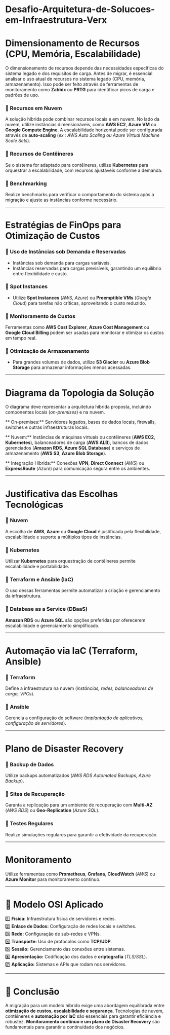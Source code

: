 # Desafio-Arquitetura-de-Solucoes-em-Infraestrutura-Verx

#  Dimensionamento de Recursos (CPU, Memória, Escalabilidade)
O dimensionamento de recursos depende das necessidades específicas do sistema legado e dos requisitos de carga. Antes de migrar, é essencial analisar o uso atual de recursos no sistema legado (CPU, memória, armazenamento). Isso pode ser feito através de ferramentas de monitoramento como **Zabbix** ou **PRTG** para identificar picos de carga e padrões de uso.

### 🔹 Recursos em Nuvem
A solução híbrida pode combinar recursos locais e em nuvem. No lado da nuvem, utilize instâncias dimensionáveis, como **AWS EC2**, **Azure VM** ou **Google Compute Engine**. A escalabilidade horizontal pode ser configurada através de **auto-scaling** (_ex.: AWS Auto Scaling ou Azure Virtual Machine Scale Sets_).

### 🔹 Recursos de Contêineres
Se o sistema for adaptado para contêineres, utilize **Kubernetes** para orquestrar a escalabilidade, com recursos ajustáveis conforme a demanda.

### 🔹 Benchmarking
Realize benchmarks para verificar o comportamento do sistema após a migração e ajuste as instâncias conforme necessário.

---

#  Estratégias de FinOps para Otimização de Custos
### 🔹 Uso de Instâncias sob Demanda e Reservadas
- Instâncias sob demanda para cargas variáveis.
- Instâncias reservadas para cargas previsíveis, garantindo um equilíbrio entre flexibilidade e custo.

### 🔹 Spot Instances
- Utilize **Spot Instances** (_AWS, Azure_) ou **Preemptible VMs** (_Google Cloud_) para tarefas não críticas, aproveitando o custo reduzido.

### 🔹 Monitoramento de Custos
Ferramentas como **AWS Cost Explorer**, **Azure Cost Management** ou **Google Cloud Billing** podem ser usadas para monitorar e otimizar os custos em tempo real.

### 🔹 Otimização de Armazenamento
- Para grandes volumes de dados, utilize **S3 Glacier** ou **Azure Blob Storage** para armazenar informações menos acessadas.

---

#  Diagrama da Topologia da Solução
O diagrama deve representar a arquitetura híbrida proposta, incluindo componentes locais (_on-premises_) e na nuvem.

** On-premises:** Servidores legados, bases de dados locais, firewalls, switches e outras infraestruturas locais.

** Nuvem:** Instâncias de máquinas virtuais ou contêineres (**AWS EC2**, **Kubernetes**), balanceadores de carga (**AWS ALB**), bancos de dados gerenciados (**Amazon RDS**, **Azure SQL Database**) e serviços de armazenamento (**AWS S3**, **Azure Blob Storage**).

** Integração Híbrida:** Conexões **VPN**, **Direct Connect** (_AWS_) ou **ExpressRoute** (_Azure_) para comunicação segura entre os ambientes.

---

#  Justificativa das Escolhas Tecnológicas
### 🔹 Nuvem
A escolha de **AWS**, **Azure** ou **Google Cloud** é justificada pela flexibilidade, escalabilidade e suporte a múltiplos tipos de instâncias.

### 🔹 Kubernetes
Utilizar **Kubernetes** para orquestração de contêineres permite escalabilidade e portabilidade.

### 🔹 Terraform e Ansible (IaC)
O uso dessas ferramentas permite automatizar a criação e gerenciamento da infraestrutura.

### 🔹 Database as a Service (DBaaS)
**Amazon RDS** ou **Azure SQL** são opções preferidas por oferecerem escalabilidade e gerenciamento simplificado.

---

#  Automação via IaC (Terraform, Ansible)
### 🔹 Terraform
Define a infraestrutura na nuvem (_instâncias, redes, balanceadores de carga, VPCs_).

### 🔹 Ansible
Gerencia a configuração do software (_implantação de aplicativos, configuração de servidores_).

---

#  Plano de Disaster Recovery
### 🔹 Backup de Dados
Utilize backups automatizados (_AWS RDS Automated Backups_, _Azure Backup_).

### 🔹 Sites de Recuperação
Garanta a replicação para um ambiente de recuperação com **Multi-AZ** (_AWS RDS_) ou **Geo-Replication** (_Azure SQL_).

### 🔹 Testes Regulares
Realize simulações regulares para garantir a efetividade da recuperação.

---

#  Monitoramento
Utilize ferramentas como **Prometheus**, **Grafana**, **CloudWatch** (_AWS_) ou **Azure Monitor** para monitoramento contínuo.

---

# 📡 Modelo OSI Aplicado
1️⃣ **Física:** Infraestrutura física de servidores e redes.  
2️⃣ **Enlace de Dados:** Configuração de redes locais e switches.  
3️⃣ **Rede:** Configuração de sub-redes e VPNs.  
4️⃣ **Transporte:** Uso de protocolos como **TCP/UDP**.  
5️⃣ **Sessão:** Gerenciamento das conexões entre sistemas.  
6️⃣ **Apresentação:** Codificação dos dados e **criptografia** (_TLS/SSL_).  
7️⃣ **Aplicação:** Sistemas e APIs que rodam nos servidores.

---

# 🏁 Conclusão
A migração para um modelo híbrido exige uma abordagem equilibrada entre **otimização de custos, escalabilidade e segurança**. Tecnologias de nuvem, contêineres e **automação por IaC** são essenciais para garantir eficiência e robustez. **Monitoramento contínuo e um plano de Disaster Recovery** são fundamentais para garantir a continuidade dos negócios.
```

